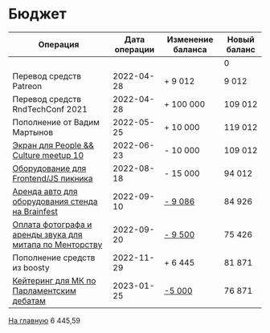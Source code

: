 # Бюджет

| Операция                                  | Дата операции     | Изменение баланса | Новый баланс |
|-------------------------------------------|-------------------|-------------------|--------------|
|                                           |                   |                   | 0            |
| Перевод средств Patreon                   | 2022-04-28        | + 9 012           | 9 012        |
| Перевод средств RndTechConf 2021          | 2022-04-28        | + 100 000         | 109 012      |
| Пополнение от Вадим Мартынов              | 2022-05-25        | + 10 000          | 119 012      |
| [Экран для People && Culture meetup 10](https://github.com/RndTechCommunity/NotFound/tree/main/Events/2022-06-03.md)     | 2022-06-23        | - 10 000          | 109 012      |
| [Оборудование для Frontend/JS пикника](https://github.com/RndTechCommunity/NotFound/tree/main/Events/2022-08-18.md)     | 2022-08-18        | - 15 000          | 94 012      |
| [Аренда авто для оборудования стенда на Brainfest](https://github.com/RndTechCommunity/NotFound/tree/main/Events/2022-09-10.md)     | 2022-09-10        | [- 9 086](2022-09-10.jpg)          | 84 926      |
| [Оплата фотографа и аренды звука для митапа по Менторству](https://github.com/RndTechCommunity/NotFound/tree/main/Events/2022-09-22.md)     | 2022-09-20        | [- 9 500](2022-09-20.png)          | 75 426      |
| Пополнение средств из boosty              | 2022-11-29        | + 6 445           | 81 871      |
| [Кейтеринг для МК по Парламентским дебатам](https://github.com/RndTechCommunity/NotFound/tree/main/Events/2023-01-28.md) | 2023-01-25 | [-5 000](2023-01-25.png) | 76 871 |

[На главную](https://github.com/RndTechCommunity/NotFound/)
6 445,59